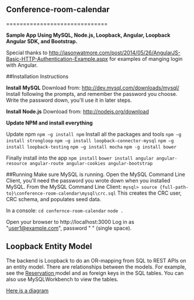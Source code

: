 ## Conference-room-calendar
==============================


**Sample App Using MySQL, Node.js, Loopback, Angular, Loopback Angular SDK, and Bootstrap.**


Special thanks to http://jasonwatmore.com/post/2014/05/26/AngularJS-Basic-HTTP-Authentication-Example.aspx
for examples of manging login with Angular.

##Installation Instructions

**Install MySQL**
Download from: http://dev.mysql.com/downloads/mysql/
Install following the prompts,  and remember the password you choose.
Write the password down, you'll use it in later steps.

**Install Node.js**
Download from: http://nodejs.org/download

**Update NPM and install everything**

Update npm
`npm –g install npm`
Install all the packages and tools
`npm –g install strongloop`
`npm –g install loopback-connector-mysql`
`npm –g install loopback-testing`
`npm –g install mocha`
`npm -g install bower`

Finally install into the app
`npm install`
`bower install angular angular-resource angular-route angular-cookies angular-bootstrap`

##Running
Make sure MySQL is running.
Open the MySQL Command Line Client, you'll need the password
you wrote down when you installed MySQL.
From the MySQL Command Line Client:
`mysql> source {full-path-to}\conference-room-calendar\mysql\crc.sql`
This creates the CRC user, CRC schema, and populates seed data.

In a console:
`cd confernce-room-calendar`
`node .`

Open your browser to http://localhost:3000
Log in as "user1@example.com",  password " " (single space).

## Loopback Entity Model
The backend is Loopback to do an OR-mapping from SQL to REST APIs on an entity model.
There are relationships between the models. For example, see the  [Reservation ](common\models\Reservation.json) model
and as foreign keys in the SQL tables.
You can also use MySQLWorkbench to view the tables.

[Here is a diagram](entity_model.JPG?raw=true)
